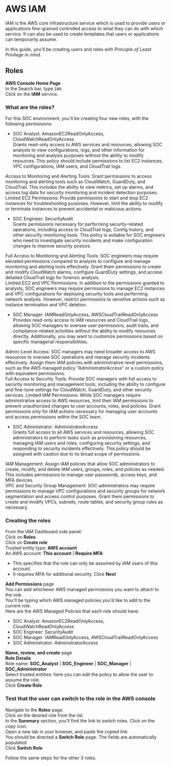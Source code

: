 # AWS IAM

IAM is the AWS core infrastructure service which is used to provide users or applications fine-grained controlled access to what they can do with which service. It can also be used to create templates that users or applications can temporarily assume.

In this guide, you'll be creating users and roles with *Principle of Least Privilege* in mind.


## Roles
**AWS Console Home Page**<br>
In the Search bar, type `IAM`.<br>
Click on the **IAM** service.

### What are the roles?
For this SOC environment, you'll be creating four new roles, with the following permissions:

* SOC Analyst:  AmazonEC2ReadOnlyAccess, CloudWatchReadOnlyAccess<br>
Grants read-only access to AWS services and resources, allowing SOC analysts to view configurations, logs, and other information for monitoring and analysis purposes without the ability to modify resources. This policy should include permissions to list EC2 instances, VPC configurations, IAM users, and CloudTrail logs.

Access to Monitoring and Alerting Tools: Grant permissions to access monitoring and alerting tools such as CloudWatch, GuardDuty, and CloudTrail. This includes the ability to view metrics, set up alarms, and access log data for security monitoring and incident detection purposes.<br>
Limited EC2 Permissions: Provide permissions to start and stop EC2 instances for troubleshooting purposes. However, limit the ability to modify or terminate instances to prevent accidental or malicious actions.

* SOC Engineer:  SecurityAudit<br>
Grants permissions necessary for performing security-related operations, including access to CloudTrail logs, Config history, and other security monitoring tools. This policy is suitable for SOC engineers who need to investigate security incidents and make configuration changes to improve security posture.

Full Access to Monitoring and Alerting Tools: SOC engineers may require elevated permissions compared to analysts to configure and manage monitoring and alerting tools effectively. Grant them permissions to create and modify CloudWatch alarms, configure GuardDuty settings, and access detailed CloudTrail logs for forensic analysis.<br>
Limited EC2 and VPC Permissions: In addition to the permissions granted to analysts, SOC engineers may require permissions to manage EC2 instances and VPC configurations for deploying security tools and performing network analysis. However, restrict permissions to sensitive actions such as instance termination and VPC deletion.

* SOC Manager:  IAMReadOnlyAccess, AWSCloudTrailReadOnlyAccess<br>
Provides read-only access to IAM resources and CloudTrail logs, allowing SOC managers to oversee user permissions, audit trails, and compliance-related activities without the ability to modify resources directly. Additionally, you may want to customize permissions based on specific managerial responsibilities.

Admin-Level Access: SOC managers may need broader access to AWS resources to oversee SOC operations and manage security incidents effectively. Assign them IAM policies with administrative-level permissions, such as the AWS managed policy "AdministratorAccess" or a custom policy with equivalent permissions.<br>
Full Access to Security Tools: Provide SOC managers with full access to security monitoring and management tools, including the ability to configure and fine-tune settings for CloudWatch, GuardDuty, and other security services.
Limited IAM Permissions: While SOC managers require administrative access to AWS resources, limit their IAM permissions to prevent unauthorized changes to user accounts, roles, and policies. Grant permissions only for IAM actions necessary for managing user accounts and access permissions within the SOC team.

* SOC Administrator:  AdministratorAccess<br>
Grants full access to all AWS services and resources, allowing SOC administrators to perform tasks such as provisioning resources, managing IAM users and roles, configuring security settings, and responding to security incidents effectively. This policy should be assigned with caution due to its broad scope of permissions.

IAM Management: Assign IAM policies that allow SOC administrators to create, modify, and delete IAM users, groups, roles, and policies as needed. This includes permissions to manage user passwords, access keys, and MFA devices.<br>
VPC and Security Group Management: SOC administrators may require permissions to manage VPC configurations and security groups for network segmentation and access control purposes. Grant them permissions to create and modify VPCs, subnets, route tables, and security group rules as necessary.

### Creating the roles
From the IAM Dashboard side panel:<br>
Click on **Roles**<br>
Click on **Create role**<br>
Trusted entity type: **AWS account**<br>
An AWS account:  **This account**  |  **Require MFA**
* This specifies that the role can only be assumed by IAM users of this account.
* It requires MFA for additional security.
Click **Next**


**Add Permissions** page<br>
You can add whichever AWS managed permissions you want to attach to the role.<br>
You'll be typing which AWS managed policies you'd like to add to the current role.<br>
Here are the AWS Managed Policies that each role should have:
* SOC Analyst:  AmazonEC2ReadOnlyAccess, CloudWatchReadOnlyAccess
* SOC Engineer:  SecurityAudit
* SOC Manager:  IAMReadOnlyAccess, AWSCloudTrailReadOnlyAccess
* SOC Administrator:  AdministratorAccess


**Name, review, and create** page<br>
**Role Details**<br>
Role name:  **SOC_Analyst**  |  **SOC_Engineer**  |  **SOC_Manager**  |  **SOC_Administrator**<br>
Select trusted entities:  here you can edit the policy to allow the user to assume the role.<br>
Click **Create Role**

### Test that the user can switch to the role in the AWS console
Navigate to the **Roles** page.<br>
Click on the desired role from the list.<br>
In the **Summary** section, you'll find the link to switch roles. Click on the _copy_ icon.<br>
Open a new tab in your browser, and paste the copied link<br>
You should be directed a **Switch Role** page. The fields are automatically populated.<br>
Click **Switch Role**

Follow the same steps for the other 3 roles.